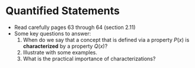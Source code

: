 # Quantified Statements

- Read carefully pages 63 through 64 (section 2.11)
- Some key questions to answer:
    1. When do we say that a concept that is defined via a property $P(x)$ is **characterized** by a property $Q(x)$?
    2. Illustrate with some examples.
    3. What is the practical importance of characterizations?
